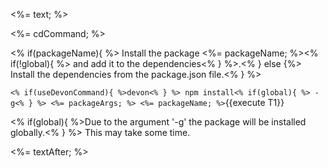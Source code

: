 <%= text; %>

<%= cdCommand; %>

<% if(packageName){ %>
Install the package <%= packageName; %><% if(!global){ %> and add it to the dependencies<% } %>.<% } else {%>
Install the dependencies from the package.json file.<% } %>

`<% if(useDevonCommand){ %>devon<% } %> npm install<% if(global){ %> -g<% } %> <%= packageArgs; %> <%= packageName; %>`{{execute T1}}

<% if(global){ %>Due to the argument '-g' the package will be installed globally.<% } %>
This may take some time.

<%= textAfter; %>